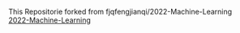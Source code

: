 This Repositorie forked from fjqfengjianqi/2022-Machine-Learning<br>
[2022-Machine-Learning](https://github.com/fjqfengjianqi/2022-Machine-Learning)
